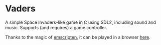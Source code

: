 # Vaders

A simple Space Invaders-like game in C using SDL2, including sound and music. Supports (and requires) a game controller.

Thanks to the magic of [emscripten](https://emscripten.org/), it can be played in a browser [here](https://bsutherland.github.io/vaders).
